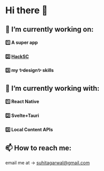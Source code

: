 # Hi there 👋
## 🔭 I’m currently working on:
#### 1️⃣ A super app
#### 2️⃣ [HackSC](https://hacksc.com)
#### 3️⃣ my ✨design✨ skills

## 🌱 I’m currently working with:
#### 1️⃣ React Native
#### 2️⃣ Svelte+Tauri
#### 3️⃣ Local Content APIs

## 📫 How to reach me:
email me at -> suhitagarwal@gmail.com
